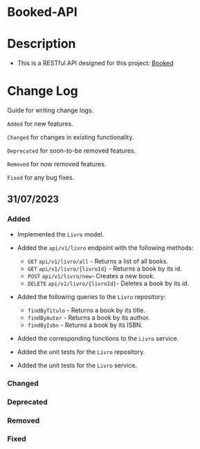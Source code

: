 # Booked-API

# Description
- This is a RESTful API designed for this project: [Booked](https://www.figma.com/community/file/1266829619368231584)

# Change Log
Guide for writing change logs.

`Added` for new features.

`Changed` for changes in existing functionality.

`Deprecated` for soon-to-be removed features.

`Removed` for now removed features.

`Fixed`  for any bug fixes.

## 31/07/2023

### Added
- Implemented the `Livro` model.


- Added the `api/v1/livro` endpoint with the following methods:

    - `GET` `api/v1/livro/all` - Returns a list of all books.
    - `GET` `api/v1/livro/{livroId}` - Returns a book by its id.
    - `POST` `api/v1/livro/new`- Creates a new book.
    - `DELETE` `api/v1/livro/{livroId}`- Deletes a book by its id.


- Added the following queries to the `Livro` repository:

    - `findByTitulo` - Returns a book by its title.
    - `findByAutor` - Returns a book by its author.
    - `findByIsbn` - Returns a book by its ISBN.
  

- Added the corresponding functions to the `Livro` service.


- Added the unit tests for the `Livro` repository.
- Added the unit tests for the `Livro` service.
### Changed


### Deprecated


### Removed


### Fixed